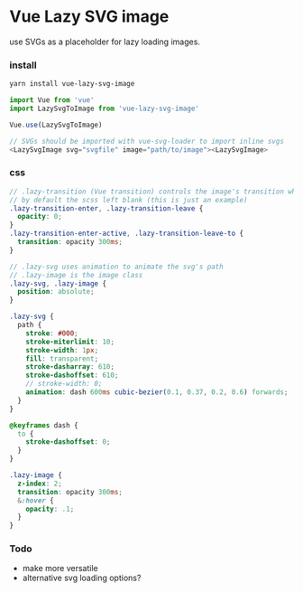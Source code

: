 # Vue Lazy SVG image

use SVGs as a placeholder for lazy loading images.
### install
```bash
yarn install vue-lazy-svg-image
```

```javaScript
import Vue from 'vue'
import LazySvgToImage from 'vue-lazy-svg-image'

Vue.use(LazySvgToImage)
```

```javaScript
// SVGs should be imported with vue-svg-loader to import inline svgs
<LazySvgImage svg="svgfile" image="path/to/image"><LazySvgImage>
```

### css
```scss
// .lazy-transition (Vue transition) controls the image's transition when its ready
// by default the scss left blank (this is just an example)
.lazy-transition-enter, .lazy-transition-leave {
  opacity: 0;
}
.lazy-transition-enter-active, .lazy-transition-leave-to {
  transition: opacity 300ms;
}

// .lazy-svg uses animation to animate the svg's path
// .lazy-image is the image class
.lazy-svg, .lazy-image {
  position: absolute;
}

.lazy-svg {
  path {
    stroke: #000;
    stroke-miterlimit: 10;
    stroke-width: 1px;
    fill: transparent;
    stroke-dasharray: 610;
    stroke-dashoffset: 610;
    // stroke-width: 0;
    animation: dash 600ms cubic-bezier(0.1, 0.37, 0.2, 0.6) forwards;
  }
}

@keyframes dash {
  to {
    stroke-dashoffset: 0;
  }
}

.lazy-image {
  z-index: 2;
  transition: opacity 300ms;
  &:hover {
    opacity: .1;
  }
}
```

### Todo
 - make more versatile
 - alternative svg loading options?

